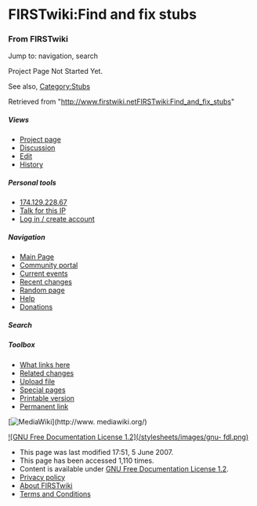 
# FIRSTwiki:Find and fix stubs

### From FIRSTwiki

Jump to: navigation, search

Project Page Not Started Yet.

  

  

See also, [Category:Stubs](Category:Stubs "Category:Stubs" )

Retrieved from
"<http://www.firstwiki.netFIRSTwiki:Find_and_fix_stubs>"

##### Views

  * [Project page](FIRSTwiki:Find_and_fix_stubs)
  * [Discussion](/index.php?title=FIRSTwiki_talk:Find_and_fix_stubs&action=edit)
  * [Edit](/index.php?title=FIRSTwiki:Find_and_fix_stubs&action=edit)
  * [History](/index.php?title=FIRSTwiki:Find_and_fix_stubs&action=history)

##### Personal tools

  * [174.129.228.67](User:174.129.228.67)
  * [Talk for this IP](User_talk:174.129.228.67)
  * [Log in / create account](/index.php?title=Special:Userlogin&returnto=FIRSTwiki:Find_and_fix_stubs)

[](Main_Page "Main Page" )

##### Navigation

  * [Main Page](Main_Page)
  * [Community portal](FIRSTwiki:Community_portal)
  * [Current events](Current_events)
  * [Recent changes](Special:Recentchanges)
  * [Random page](Special:Random)
  * [Help](FIRSTwiki:Help)
  * [Donations](FIRSTwiki:Site_support)

##### Search



##### Toolbox

  * [What links here](Special:Whatlinkshere/FIRSTwiki:Find_and_fix_stubs)
  * [Related changes](Special:Recentchangeslinked/FIRSTwiki:Find_and_fix_stubs)
  * [Upload file](Special:Upload)
  * [Special pages](Special:Specialpages)
  * [Printable version](/index.php?title=FIRSTwiki:Find_and_fix_stubs&printable=yes)
  * [Permanent link](/index.php?title=FIRSTwiki:Find_and_fix_stubs&oldid=61067)

[![MediaWiki](/skins/common/images/poweredby_mediawiki_88x31.png)](http://www.
mediawiki.org/)

[![GNU Free Documentation License 1.2](/stylesheets/images/gnu-
fdl.png)](http://www.gnu.org/copyleft/fdl.html)

  * This page was last modified 17:51, 5 June 2007.
  * This page has been accessed 1,110 times.
  * Content is available under [GNU Free Documentation License 1.2](http://www.gnu.org/copyleft/fdl.html "http://www.gnu.org/copyleft/fdl.html" ).
  * [Privacy policy](FIRSTwiki:Privacy_policy "FIRSTwiki:Privacy policy" )
  * [About FIRSTwiki](FIRSTwiki:About "FIRSTwiki:About" )
  * [Terms and Conditions](FIRSTwiki:Terms_and_conditions "FIRSTwiki:Terms and conditions" )

